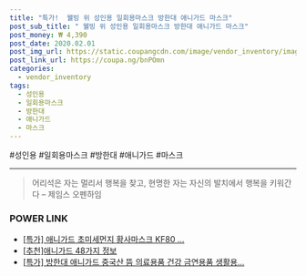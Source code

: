```yaml
--- 
title: "특가!  웰빙 위 성인용 일회용마스크 방한대 애니가드 마스크" 
post_sub_title: " 웰빙 위 성인용 일회용마스크 방한대 애니가드 마스크" 
post_money: ₩ 4,390 
post_date: 2020.02.01 
post_img_url: https://static.coupangcdn.com/image/vendor_inventory/images/2017/06/09/17/1/a77fdc0d-ea8d-4be0-949c-21d23579e6fa.jpg 
post_link_url: https://coupa.ng/bnPOmn 
categories: 
  - vendor_inventory 
tags: 
  - 성인용 
  - 일회용마스크 
  - 방한대 
  - 애니가드 
  - 마스크 
--- 
```

  #성인용 #일회용마스크 #방한대 #애니가드 #마스크 
<hr> 

> 어리석은 자는 멀리서 행복을 찾고, 현명한 자는 자신의 발치에서 행복을 키워간다  – 제임스 오펜하임 


### POWER LINK

* <a href="https://blog.naver.com/an0733/221789108629" target="_blank">[특가] 애니가드 초미세먼지 황사마스크 KF80 ...</a>
* <a href="https://blog.naver.com/fasyy4321/221787006223" target="_blank">[추천]애니가드 48가지 정보</a>
* <a href="https://blog.naver.com/an0733/221792620859" target="_blank">[특가] 방한대 애니가드 중국산 뜸 의료용품 건강 금연용품 생활용...</a>
